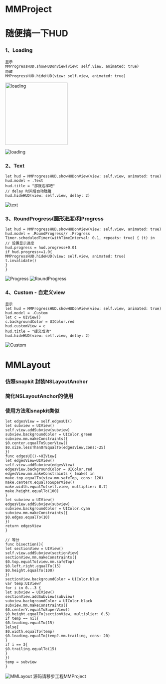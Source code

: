 # MMProject
# 随便搞一下HUD
### 1、Loading
```
显示
MMProgressHUD.showHUDonView(view: self.view, animated: true)
隐藏
MMProgressHUD.hideHUD(view: self.view, animated: true)
```

<img src="http://honchuang.cn/attachment/20200518/63d4c599e4474979aae100787031d1b3.png" style="width:200px;"  alt="loading"/>

![loading](http://honchuang.cn/attachment/20200518/63d4c599e4474979aae100787031d1b3.png)
### 2、Text
```
let hud = MMProgressHUD.showHUDonView(view: self.view, animated: true)
hud.model = .Text
hud.title = "那就这样吧"
// delay 时间后自动隐藏
hud.hideHUD(view: self.view, delay: 2)
```
![text](http://honchuang.cn/attachment/20200518/9bf22848988d470393d4c2d05341d00c.png)
### 3、RoundProgress(圆形进度)和Progress
```
let hud = MMProgressHUD.showHUDonView(view: self.view, animated: true)
hud.model = .RoundProgress// .Progress
Timer.scheduledTimer(withTimeInterval: 0.1, repeats: true) { (t) in
// 设置显示进度
hud.progress = hud.progress+0.01
if hud.progress>=1.0{
MMProgressHUD.hideHUD(view: self.view, animated: true)
t.invalidate()
}
}
```
![Progress](http://honchuang.cn/attachment/20200518/6cd4474773f148f9b4185a20bbbf6baa.png)
![RoundProgress](http://honchuang.cn/attachment/20200518/9ea34e4dd2cd4e11868b5c70cade87e6.png)

### 4、Custom - 自定义view
```
显示
let hud = MMProgressHUD.showHUDonView(view: self.view, animated: true)
hud.model = .Custom
let c = UIView()
c.backgroundColor = UIColor.red
hud.customView = c
hud.title = "提交成功"
hud.hideHUD(view: self.view, delay: 2)
```
![Custom](http://honchuang.cn/attachment/20200518/781de794c59849429db2680c1965d3bf.png)
# MMLayout
### 仿照snapkit 封装NSLayoutAnchor
### 简化NSLayoutAnchor的使用
### 使用方法和snapkit类似
```
let edgesView = self.edgesUI()
let subview = UIView()
self.view.addSubview(subview)
subview.backgroundColor = UIColor.green
subview.mm.makeConstraints({
$0.center.equalToSuperView()
$0.size.lessThanOrEqualTo(edgesView,cons:-25)
})
func edgesUI()->UIView{
let edgesView=UIView()
self.view.addSubview(edgesView)
edgesView.backgroundColor = UIColor.red
edgesView.mm.makeConstraints { (make) in
make.top.equalTo(view.mm.safeTop, cons: 120)
make.centerX.equalToSuperView()
make.width.equalTo(self.view, multiplier: 0.7)
make.height.equalTo(100)
}
let subview = UIView()
edgesView.addSubview(subview)
subview.backgroundColor = UIColor.cyan
subview.mm.makeConstraints({
$0.edges.equalTo(10)
})
return edgesView
}

// 等分
func bisection(){
let sectionView = UIView()
self.view.addSubview(sectionView)
sectionView.mm.makeConstraints({
$0.top.equalTo(view.mm.safeTop)
$0.left.right.equalTo(15)
$0.height.equalTo(100)
})
sectionView.backgroundColor = UIColor.blue
var temp:UIView?
for i in 0...3 {
let subview = UIView()
sectionView.addSubview(subview)
subview.backgroundColor = UIColor.black
subview.mm.makeConstraints({
$0.centerY.equalToSuperView()
$0.height.equalTo(sectionView, multiplier: 0.5)
if temp == nil{
$0.leading.equalTo(15)
}else{
$0.width.equalTo(temp)
$0.leading.equalTo(temp?.mm.trailing, cons: 20)
}
if i == 3{
$0.trailing.equalTo(15)
}
})
temp = subview
}
```
![MMLayout](http://honchuang.cn/attachment/20200518/a04ae9293bb54896aef66bb40cb778c2.png)
源码请移步工程MMProject
